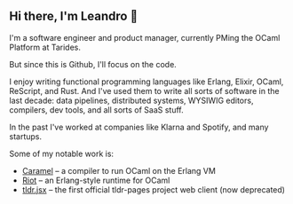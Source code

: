 ## Hi there, I'm Leandro 👋

I'm a software engineer and product manager, currently PMing the OCaml Platform at Tarides.

But since this is Github, I'll focus on the code.

I enjoy writing functional programming languages like Erlang, Elixir, OCaml, ReScript, and Rust. And I've used them to write all sorts of software in the last decade: data pipelines, distributed systems, WYSIWIG editors, compilers, dev tools, and all sorts of SaaS stuff.

In the past I've worked at companies like Klarna and Spotify, and many startups.

Some of my notable work is:

* [Caramel](https://github.com/leostera/caramel) – a compiler to run OCaml on the Erlang VM
* [Riot](https://github.com/riot-ml/riot) – an Erlang-style runtime for OCaml
* [tldr.jsx](https://github.com/leostera/tld.jsx) – the first official tldr-pages project web client (now deprecated)
